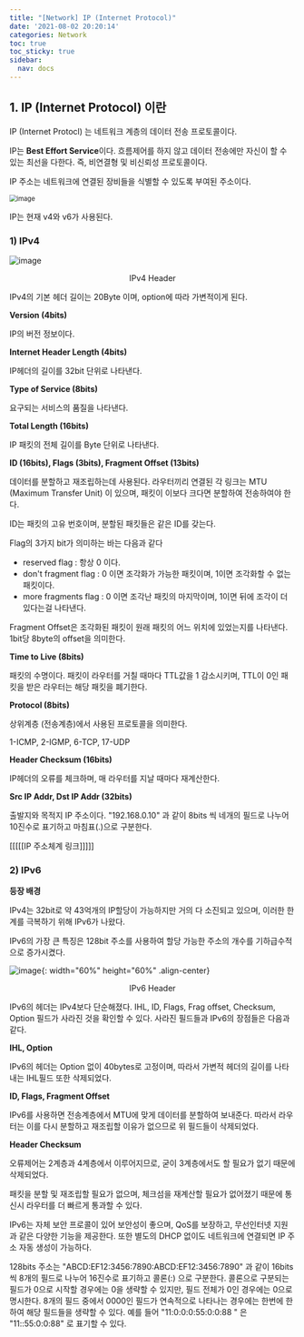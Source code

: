 ```yaml
---
title: "[Network] IP (Internet Protocol)"
date: '2021-08-02 20:20:14'
categories: Network
toc: true
toc_sticky: true
sidebar:
  nav: docs
---
```


## 1. IP (Internet Protocol) 이란

IP (Internet Protocl) 는 네트워크 계층의 데이터 전송 프로토콜이다.

IP는 **Best Effort Service**이다. 흐름제어를 하지 않고 데이터 전송에만 자신이 할 수 있는 최선을 다한다. 즉, 비연결형 및 비신뢰성 프로토콜이다.



IP 주소는 네트워크에 연결된 장비들을 식별할 수 있도록 부여된 주소이다. 

<img src="https://user-images.githubusercontent.com/60495897/127731938-a8d050c3-9900-4dbf-9efa-8a9f0b29c9e0.png" alt="image" style="zoom:80%;" />

IP는 현재 v4와 v6가 사용된다. 

### 1) IPv4

![image](https://user-images.githubusercontent.com/60495897/127770910-1b95bea6-99e5-4b95-b156-f5bfd836f4ac.png)

<center>IPv4 Header</center>

IPv4의 기본 헤더 길이는 20Byte 이며, option에 따라 가변적이게 된다.

**Version (4bits)**

IP의 버전 정보이다.



**Internet Header Length (4bits)**

IP헤더의 길이를 32bit 단위로 나타낸다.



**Type of Service (8bits)** 

요구되는 서비스의 품질을 나타낸다.



**Total Length (16bits)**

IP 패킷의 전체 길이를 Byte 단위로 나타낸다.



**ID (16bits), Flags (3bits), Fragment Offset (13bits)**

데이터를 분할하고 재조립하는데 사용된다. 라우터끼리 연결된 각 링크는 MTU (Maximum Transfer Unit) 이 있으며, 패킷이 이보다 크다면 분할하여 전송하여야 한다. 

ID는 패킷의 고유 번호이며, 분할된 패킷들은 같은 ID를 갖는다. 

Flag의 3가지 bit가 의미하는 바는 다음과 같다

- reserved flag : 항상 0 이다.
- don't fragment flag : 0 이면 조각화가 가능한 패킷이며, 1이면 조각화할 수 없는 패킷이다.
- more fragments flag : 0 이면 조각난 패킷의 마지막이며, 1이면 뒤에 조각이 더 있다는걸 나타낸다.

Fragment Offset은 조각화된 패킷이 원래 패킷의 어느 위치에 있었는지를 나타낸다. 1bit당 8byte의 offset을 의미한다.



**Time to Live (8bits)** 

패킷의 수명이다. 패킷이 라우터를 거칠 때마다 TTL값을 1 감소시키며, TTL이 0인 패킷을 받은 라우터는 해당 패킷을 폐기한다.



**Protocol (8bits)**

상위계층 (전송계층)에서 사용된 프로토콜을 의미한다.

1-ICMP, 2-IGMP, 6-TCP, 17-UDP



**Header Checksum (16bits)**

IP헤더의 오류를 체크하며, 매 라우터를 지날 때마다 재계산한다.



**Src IP Addr, Dst IP Addr (32bits)**

출발지와 목적지 IP 주소이다. "192.168.0.10" 과 같이 8bits 씩 네개의 필드로 나누어 10진수로 표기하고 마침표(.)으로 구분한다. 

[[[[[IP 주소체계 링크]]]]]



### 2) IPv6

**등장 배경**

IPv4는 32bit로 약 43억개의 IP할당이 가능하지만 거의 다 소진되고 있으며, 이러한 한계를 극복하기 위해 IPv6가 나왔다.

IPv6의 가장 큰 특징은 128bit 주소를 사용하여 할당 가능한 주소의 개수를 기하급수적으로 증가시켰다.  



![image](https://user-images.githubusercontent.com/60495897/127773340-e1f75580-75e2-4196-8a8a-241866e4251b.png){: width="60%" height="60%" .align-center}

<center>IPv6 Header</center>

IPv6의 헤더는 IPv4보다 단순해졌다. IHL, ID, Flags, Frag offset, Checksum, Option 필드가 사라진 것을 확인할 수 있다. 사라진 필드들과 IPv6의 장점들은 다음과 같다.

**IHL, Option**

IPv6의 헤더는 Option 없이 40bytes로 고정이며, 따라서 가변적 헤더의 길이를 나타내는 IHL필드 또한 삭제되었다.

**ID, Flags, Fragment Offset**

IPv6를 사용하면 전송계층에서 MTU에 맞게 데이터를 분할하여 보내준다. 따라서 라우터는 이를 다시 분할하고 재조립할 이유가 없으므로 위 필드들이 삭제되었다. 

**Header Checksum**

오류제어는 2계층과 4계층에서 이루어지므로, 굳이 3계층에서도 할 필요가 없기 때문에 삭제되었다.

패킷을 분할 및 재조립할 필요가 없으며, 체크섬을 재계산할 필요가 없어졌기 때문에 통신시 라우터를 더 빠르게 통과할 수 있다.



IPv6는 자체 보안 프로콜이 있어 보안성이 좋으며, QoS를 보장하고, 무선인터넷 지원과 같은 다양한 기능을 제공한다. 또한 별도의 DHCP 없이도 네트워크에 연결되면 IP 주소 자동 생성이 가능하다. 



128bits 주소는 "ABCD:EF12:3456:7890:ABCD:EF12:3456:7890" 과 같이  16bits 씩 8개의 필드로 나누어 16진수로 표기하고 콜론(:) 으로 구분한다. 콜론으로 구분되는 필드가 0으로 시작할 경우에는 0을 생략할 수 있지만, 필드 전체가 0인 경우에는 0으로 명시한다. 8개의 필드 중에서 0000인 필드가 연속적으로 나타나는 경우에는 한번에 한하여 해당 필드들을 생략할 수 있다. 예를 들어 "11:0:0:0:55:0:0:88 " 은 "11::55:0:0:88" 로 표기할 수 있다.